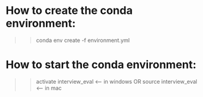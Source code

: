 # How to create the conda environment:

>> conda env create -f environment.yml

# How to start the conda environment:

>> activate interview_eval	<-- in windows
	OR
>> source interview_eval	<-- in mac
